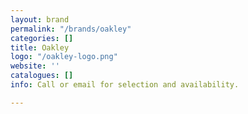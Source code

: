 ```yaml
---
layout: brand
permalink: "/brands/oakley"
categories: []
title: Oakley
logo: "/oakley-logo.png"
website: ''
catalogues: []
info: Call or email for selection and availability.

---
```

